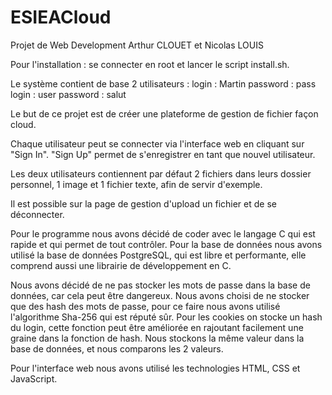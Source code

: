 ESIEACloud
==========

Projet de Web Development
Arthur CLOUET et Nicolas LOUIS

Pour l'installation : se connecter en root et lancer le script install.sh.

Le système contient de base 2 utilisateurs :
	login : Martin		password : pass
	login : user		password : salut

Le but de ce projet est de créer une plateforme de gestion de fichier façon cloud.

Chaque utilisateur peut se connecter via l'interface web en cliquant sur "Sign In".
"Sign Up" permet de s'enregistrer en tant que nouvel utilisateur.

Les deux utilisateurs contiennent par défaut 2 fichiers dans leurs dossier personnel, 1 image et 1 fichier texte, afin de servir d'exemple.

Il est possible sur la page de gestion d'upload un fichier et de se déconnecter.

Pour le programme nous avons décidé de coder avec le langage C qui est rapide et qui permet de tout contrôler.
Pour la base de données nous avons utilisé la base de données PostgreSQL, qui est libre et performante, elle comprend aussi une librairie de développement en C.

Nous avons décidé de ne pas stocker les mots de passe dans la base de données, car cela peut être dangereux. Nous avons choisi de ne stocker que des hash des mots de passe, pour ce faire nous avons utilisé l'algorithme Sha-256 qui est réputé sûr.
Pour les cookies on stocke un hash du login, cette fonction peut être améliorée en rajoutant facilement une graine dans la fonction de hash. Nous stockons la même valeur dans la base de données, et nous comparons les 2 valeurs.

Pour l'interface web nous avons utilisé les technologies HTML, CSS et JavaScript.
